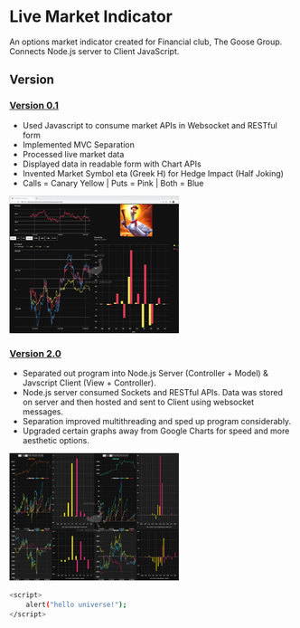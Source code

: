 # Live Market Indicator

An options market indicator created for Financial club, The Goose Group. Connects Node.js server to Client JavaScript.

## Version

### [Version 0.1](https://github.com/MrSchaffner/Code-Summary/tree/master/Market_Indicator_CodeSummary/SpyGlass_v1)

* Used Javascript to consume market APIs in Websocket and RESTful form
* Implemented MVC Separation
* Processed live market data
* Displayed data in readable form with Chart APIs
* Invented Market Symbol eta (Greek H) for Hedge Impact (Half Joking)
* Calls = Canary Yellow | Puts = Pink | Both = Blue

<img
  src="https://github.com/MrSchaffner/Code-Summary/blob/master/Images_Display/spyglass_v1.png"
  alt="Spyglass Version 1 Image"
  style="display: inline-block; margin: 0 auto; max-width: 300px">

### [Version 2.0](https://github.com/MrSchaffner/Code-Summary/tree/master/Market_Indicator_CodeSummary/SpyGlass_v2)

* Separated out program into Node.js Server (Controller + Model) & Javscript Client (View + Controller).
* Node.js server consumed Sockets and RESTful APIs. Data was stored on server and then hosted and sent to Client using websocket messages. 
* Separation improved multithreading and sped up program considerably. 
* Upgraded certain graphs away from Google Charts for speed and more aesthetic options.

<img
  src="https://github.com/MrSchaffner/Code-Summary/blob/master/Images_Display/spyglass_v2.jpg"
  alt="Spyglass Version 1 Image"
  style="display: inline-block; margin: 0 auto; max-width: 300px">

```bash
<script>
    alert("hello universe!");
</script>
```
